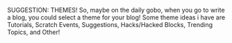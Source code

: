 SUGGESTION: THEMES! So, maybe on the daily gobo, when you go to write a blog, you could select a theme for your blog! Some theme ideas i have are Tutorials, Scratch Events, Suggestions, Hacks/Hacked Blocks, Trending Topics, and Other!